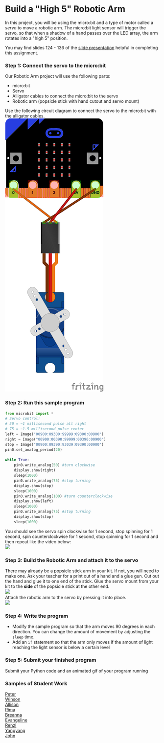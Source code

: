 # Build a "High 5" Robotic Arm
In this project, you will be using the micro:bit and a type of motor called a *servo* to move a robotic arm. The micro:bit light sensor will trigger the servo, so that when a shadow of a hand passes over the LED array, the arm rotates into a "high 5" position.

You may find slides 124 - 136 of the [slide presentation](https://docs.google.com/presentation/d/1aiGcnPn8uoCJdX8p7_qoI3Hh3_KOhUtFeB3Byw0tacA/edit?usp=sharing) helpful in completing this assignment.

### Step 1: Connect the servo to the micro:bit
Our Robotic Arm project will use the following parts:
- micro:bit
- Servo
- Alligator cables to connect the micro:bit to the servo
- Robotic arm (popsicle stick with hand cutout and servo mount) 

Use the following circuit diagram to connect the servo to the micro:bit with the alligator cables.   
![](MicrobitServoConnections.png)   

### Step 2: Run this sample program

```python
from microbit import * 
# Servo control: 
# 50 = ~1 millisecond pulse all right 
# 75 = ~1.5 millisecond pulse center 
left = Image("00900:09300:99999:09300:00900")
right = Image("00900:00390:99999:00390:00900")
stop = Image("00900:09390:93039:09390:00900")
pin0.set_analog_period(20)

while True: 
	pin0.write_analog(50) #turn clockwise
	display.show(right)
	sleep(1000)
	pin0.write_analog(75) #stop turning
	display.show(stop)
	sleep(1000)
	pin0.write_analog(100) #turn counterclockwise
	display.show(left) 
 	sleep(1000)
 	pin0.write_analog(75) #stop turning
	display.show(stop)
	sleep(1000)
```
You should see the servo spin clockwise for 1 second, stop spinning for 1 second, spin counterclockwise for 1 second, stop spinning for 1 second and then repeat like the video below:   
![](ServoTest3.gif)   

### Step 3: Build the Robotic Arm and attach it to the servo
There may already be a popsicle stick arm in your kit. If not, you will need to make one. Ask your teacher for a print out of a hand and a glue gun. Cut out the hand and glue it to one end of the stick. Glue the servo mount from your kit to the **side** of the popsicle stick at the other end.     
![](Hi5-1.png)   
Attach the robotic arm to the servo by pressing it into place.   
![](Hi5-2.png)   

### Step 4: Write the program
*  Modify the sample program so that the arm moves 90 degrees in each direction. You can change the amount of movement by adjusting the `sleep` time.
*  Add an `if` statement so that the arm only moves if the amount of light reaching the light sensor is below a certain level

### Step 5: Submit your finished program
Submit your Python code and an animated gif of your program running

### Samples of Student Work
[Peter](PeterHi5.gif)   
[Winson](WinsonArm.gif)   
[Allison](AllisonArm.png)   
[Rima](RimaArm.gif)   
[Breanna](BreannaArm.gif)   
[Evangeline](EvangelineArm.png)   
[Renzl](RenzlArm.gif)   
[Yangyang](YangyangArm.png)   
[John](RenzlPot.gif)   
